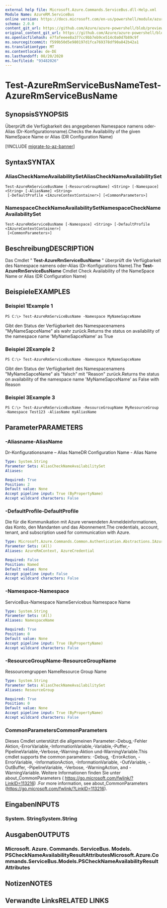 ```yaml
---
external help file: Microsoft.Azure.Commands.ServiceBus.dll-Help.xml
Module Name: AzureRM.ServiceBus
online version: https://docs.microsoft.com/en-us/powershell/module/azurerm.servicebus/test-azurermservicebusname
schema: 2.0.0
content_git_url: https://github.com/Azure/azure-powershell/blob/preview/src/ResourceManager/ServiceBus/Commands.ServiceBus/help/Test-AzureRmServiceBusName.md
original_content_git_url: https://github.com/Azure/azure-powershell/blob/preview/src/ResourceManager/ServiceBus/Commands.ServiceBus/help/Test-AzureRmServiceBusName.md
ms.openlocfilehash: e7fafeeee8a377cc9bb7eb9ce514c0a0d7b89c9f
ms.sourcegitcommit: f599b50d5e980197d1fca769378df90a842b42a1
ms.translationtype: MT
ms.contentlocale: de-DE
ms.lasthandoff: 08/20/2020
ms.locfileid: "93482026"
---
```

# <span data-ttu-id="aaef5-101">Test-AzureRmServiceBusName</span><span class="sxs-lookup"><span data-stu-id="aaef5-101">Test-AzureRmServiceBusName</span></span>

## <span data-ttu-id="aaef5-102">Synopsis</span><span class="sxs-lookup"><span data-stu-id="aaef5-102">SYNOPSIS</span></span>
<span data-ttu-id="aaef5-103">Überprüft die Verfügbarkeit des angegebenen Namespace namens oder-Alias (Dr-Konfigurationsname).</span><span class="sxs-lookup"><span data-stu-id="aaef5-103">Checks the Availability of the given NameSpace Name or Alias (DR Configuration Name)</span></span> 

[!INCLUDE [migrate-to-az-banner](../../includes/migrate-to-az-banner.md)]

## <span data-ttu-id="aaef5-104">Syntax</span><span class="sxs-lookup"><span data-stu-id="aaef5-104">SYNTAX</span></span>

### <span data-ttu-id="aaef5-105">AliasCheckNameAvailabilitySet</span><span class="sxs-lookup"><span data-stu-id="aaef5-105">AliasCheckNameAvailabilitySet</span></span>
```
Test-AzureRmServiceBusName [-ResourceGroupName] <String> [-Namespace] <String> [-AliasName] <String>
 [-DefaultProfile <IAzureContextContainer>] [<CommonParameters>]
```

### <span data-ttu-id="aaef5-106">NamespaceCheckNameAvailabilitySet</span><span class="sxs-lookup"><span data-stu-id="aaef5-106">NamespaceCheckNameAvailabilitySet</span></span>
```
Test-AzureRmServiceBusName [-Namespace] <String> [-DefaultProfile <IAzureContextContainer>]
 [<CommonParameters>]
```

## <span data-ttu-id="aaef5-107">Beschreibung</span><span class="sxs-lookup"><span data-stu-id="aaef5-107">DESCRIPTION</span></span>
<span data-ttu-id="aaef5-108">Das Cmdlet " **Test-AzureRmServiceBusName** " überprüft die Verfügbarkeit des Namespace namens oder-Alias (Dr-Konfigurations Name).</span><span class="sxs-lookup"><span data-stu-id="aaef5-108">The **Test-AzureRmServiceBusName** Cmdlet Check Availability of the NameSpace Name or Alias (DR Configuration Name)</span></span>

## <span data-ttu-id="aaef5-109">Beispiele</span><span class="sxs-lookup"><span data-stu-id="aaef5-109">EXAMPLES</span></span>

### <span data-ttu-id="aaef5-110">Beispiel 1</span><span class="sxs-lookup"><span data-stu-id="aaef5-110">Example 1</span></span>
```
PS C:\> Test-AzureRmServiceBusName -Namespace MyNameSapceName
```

<span data-ttu-id="aaef5-111">Gibt den Status der Verfügbarkeit des Namespacenamens "MyNameSapceName" als wahr zurück.</span><span class="sxs-lookup"><span data-stu-id="aaef5-111">Returns the status on availability of the namespace name 'MyNameSapceName' as True</span></span>

### <span data-ttu-id="aaef5-112">Beispiel 2</span><span class="sxs-lookup"><span data-stu-id="aaef5-112">Example 2</span></span>
```
PS C:\> Test-AzureRmServiceBusName -Namespace MyNameSapceName
```

<span data-ttu-id="aaef5-113">Gibt den Status der Verfügbarkeit des Namespacenamens "MyNameSapceName" als "falsch" mit "Reason" zurück.</span><span class="sxs-lookup"><span data-stu-id="aaef5-113">Returns the status on availability of the namespace name 'MyNameSapceName' as False with Reason</span></span>

### <span data-ttu-id="aaef5-114">Beispiel 3</span><span class="sxs-lookup"><span data-stu-id="aaef5-114">Example 3</span></span>
```
PS C:\> Test-AzureRmServiceBusName -ResourceGroupName MyResourceGroup -Namespace Test123 -AliasName myAliasName
```

## <span data-ttu-id="aaef5-115">Parameter</span><span class="sxs-lookup"><span data-stu-id="aaef5-115">PARAMETERS</span></span>

### <span data-ttu-id="aaef5-116">-Aliasname</span><span class="sxs-lookup"><span data-stu-id="aaef5-116">-AliasName</span></span>
<span data-ttu-id="aaef5-117">Dr-Konfigurationsname – Alias Name</span><span class="sxs-lookup"><span data-stu-id="aaef5-117">DR Configuration Name - Alias Name</span></span>

```yaml
Type: System.String
Parameter Sets: AliasCheckNameAvailabilitySet
Aliases:

Required: True
Position: 2
Default value: None
Accept pipeline input: True (ByPropertyName)
Accept wildcard characters: False
```

### <span data-ttu-id="aaef5-118">-DefaultProfile</span><span class="sxs-lookup"><span data-stu-id="aaef5-118">-DefaultProfile</span></span>
<span data-ttu-id="aaef5-119">Die für die Kommunikation mit Azure verwendeten Anmeldeinformationen, das Konto, den Mandanten und das Abonnement.</span><span class="sxs-lookup"><span data-stu-id="aaef5-119">The credentials, account, tenant, and subscription used for communication with Azure.</span></span>

```yaml
Type: Microsoft.Azure.Commands.Common.Authentication.Abstractions.IAzureContextContainer
Parameter Sets: (All)
Aliases: AzureRmContext, AzureCredential

Required: False
Position: Named
Default value: None
Accept pipeline input: False
Accept wildcard characters: False
```

### <span data-ttu-id="aaef5-120">-Namespace</span><span class="sxs-lookup"><span data-stu-id="aaef5-120">-Namespace</span></span>
<span data-ttu-id="aaef5-121">ServiceBus-Namespace Name</span><span class="sxs-lookup"><span data-stu-id="aaef5-121">Servicebus Namespace Name</span></span>

```yaml
Type: System.String
Parameter Sets: (All)
Aliases: NamespaceName

Required: True
Position: 0
Default value: None
Accept pipeline input: True (ByPropertyName)
Accept wildcard characters: False
```

### <span data-ttu-id="aaef5-122">-ResourceGroupName</span><span class="sxs-lookup"><span data-stu-id="aaef5-122">-ResourceGroupName</span></span>
<span data-ttu-id="aaef5-123">Ressourcengruppen Name</span><span class="sxs-lookup"><span data-stu-id="aaef5-123">Resource Group Name</span></span>

```yaml
Type: System.String
Parameter Sets: AliasCheckNameAvailabilitySet
Aliases: ResourceGroup

Required: True
Position: 0
Default value: None
Accept pipeline input: True (ByPropertyName)
Accept wildcard characters: False
```

### <span data-ttu-id="aaef5-124">CommonParameters</span><span class="sxs-lookup"><span data-stu-id="aaef5-124">CommonParameters</span></span>
<span data-ttu-id="aaef5-125">Dieses Cmdlet unterstützt die allgemeinen Parameter:-Debug,-Fehler Aktion,-ErrorVariable,-InformationVariable,-Variable,-Puffer,-PipelineVariable,-Verbose,-Warning-Aktion und-WarningVariable.</span><span class="sxs-lookup"><span data-stu-id="aaef5-125">This cmdlet supports the common parameters: -Debug, -ErrorAction, -ErrorVariable, -InformationAction, -InformationVariable, -OutVariable, -OutBuffer, -PipelineVariable, -Verbose, -WarningAction, and -WarningVariable.</span></span> <span data-ttu-id="aaef5-126">Weitere Informationen finden Sie unter about_CommonParameters ( https://go.microsoft.com/fwlink/?LinkID=113216) .</span><span class="sxs-lookup"><span data-stu-id="aaef5-126">For more information, see about_CommonParameters (https://go.microsoft.com/fwlink/?LinkID=113216).</span></span>

## <span data-ttu-id="aaef5-127">Eingaben</span><span class="sxs-lookup"><span data-stu-id="aaef5-127">INPUTS</span></span>

### <span data-ttu-id="aaef5-128">System. String</span><span class="sxs-lookup"><span data-stu-id="aaef5-128">System.String</span></span>

## <span data-ttu-id="aaef5-129">Ausgaben</span><span class="sxs-lookup"><span data-stu-id="aaef5-129">OUTPUTS</span></span>

### <span data-ttu-id="aaef5-130">Microsoft. Azure. Commands. ServiceBus. Models. PSCheckNameAvailabilityResultAttributes</span><span class="sxs-lookup"><span data-stu-id="aaef5-130">Microsoft.Azure.Commands.ServiceBus.Models.PSCheckNameAvailabilityResultAttributes</span></span>

## <span data-ttu-id="aaef5-131">Notizen</span><span class="sxs-lookup"><span data-stu-id="aaef5-131">NOTES</span></span>

## <span data-ttu-id="aaef5-132">Verwandte Links</span><span class="sxs-lookup"><span data-stu-id="aaef5-132">RELATED LINKS</span></span>
